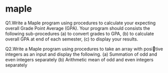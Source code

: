 # maple
Q1.Write a Maple program using procedures to calculate your expecting
overall Grade Point Average (GPA). Your program should consists
the following sub-procedures
(a) to convert grades to GPA,
(b) to calculate overall GPA at end of each semester,
(c) to display your results.

Q2.Write a Maple program using procedures to take an array with positive integers as an input and display the following.
(a) Summation of odd and even integers separately
(b) Arithmetic mean of odd and even integers separately
